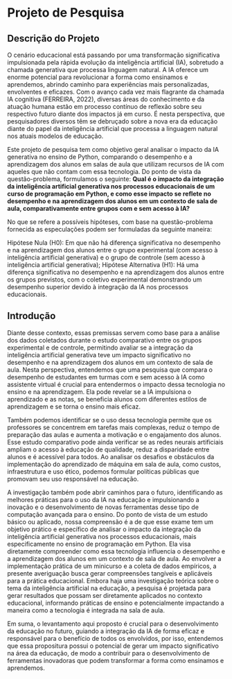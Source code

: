 # Projeto de Pesquisa

## Descrição do Projeto
  O cenário educacional está passando por uma transformação significativa impulsionada pela rápida evolução da inteligência artificial (IA), sobretudo a chamada generativa que processa linguagem natural. A IA oferece um enorme potencial para revolucionar a forma como ensinamos e aprendemos, abrindo caminho para experiências mais personalizadas, envolventes e eficazes. Com o avanço cada vez mais flagrante da chamada IA cognitiva (FERREIRA, 2022), diversas áreas do conhecimento e da atuação humana estão em processo contínuo de reflexão sobre seu respectivo futuro diante dos impactos já em curso. É nesta perspectiva, que pesquisadores diversos têm se debruçado sobre a nova era da educação diante do papel da inteligência artificial que processa a linguagem natural nos atuais modelos de educação.

  Este projeto de pesquisa tem como objetivo geral analisar o impacto da IA generativa no ensino de Python, comparando o desempenho e a aprendizagem dos alunos em salas de aula que utilizam recursos de IA com aqueles que não contam com essa tecnologia. Do ponto de vista da questão-problema, formulamos o seguinte: **Qual é o impacto da integração da inteligência artificial generativa nos processos educacionais de um curso de programação em Python, e como esse impacto se reflete no desempenho e na aprendizagem dos alunos em um contexto de sala de aula, comparativamente entre grupos com e sem acesso à IA?**

  No que se refere a possíveis hipóteses, com base na questão-problema fornecida as especulações podem ser formuladas da seguinte maneira:

  Hipótese Nula (H0): Em que não há diferença significativa no desempenho e na aprendizagem dos alunos entre o grupo experimental (com acesso à inteligência artificial generativa) e o grupo de controle (sem acesso à inteligência artificial generativa);
  Hipótese Alternativa (H1): Há uma diferença significativa no desempenho e na aprendizagem dos alunos entre os grupos previstos, com o coletivo experimental demonstrando um desempenho superior devido à integração da IA nos processos educacionais.

## Introdução

  Diante desse contexto, essas premissas servem como base para a análise dos dados coletados durante o estudo comparativo entre os grupos experimental e de controle, permitindo avaliar se a integração da inteligência artificial generativa teve um impacto significativo no desempenho e na aprendizagem dos alunos em um contexto de sala de aula. Nesta perspectiva, entendemos que uma pesquisa que compara o desempenho de estudantes em turmas com e sem acesso à IA como assistente virtual é crucial para entendermos o impacto dessa tecnologia no ensino e na aprendizagem. Ela pode revelar se a IA impulsiona o aprendizado e as notas, se beneficia alunos com diferentes estilos de aprendizagem e se torna o ensino mais eficaz.

  Também podemos identificar se o uso dessa tecnologia permite que os professores se concentrem em tarefas mais complexas, reduz o tempo de preparação das aulas e aumenta a motivação e o engajamento dos alunos. Esse estudo comparativo pode ainda verificar se as redes neurais artificiais ampliam o acesso à educação de qualidade, reduz a disparidade entre alunos e é acessível para todos. Ao analisar os desafios e obstáculos da implementação do aprendizado de máquina em sala de aula, como custos, infraestrutura e uso ético, podemos formular políticas públicas que promovam seu uso responsável na educação.

  A investigação também pode abrir caminhos para o futuro, identificando as melhores práticas para o uso da IA na educação e impulsionando a inovação e o desenvolvimento de novas ferramentas desse tipo de computação avançada para o ensino. Do ponto de vista de um estudo básico ou aplicado, nossa compreensão é a de que esse exame tem um objetivo prático e específico de analisar o impacto da integração da inteligência artificial generativa nos processos educacionais, mais especificamente no ensino de programação em Python. Ela visa diretamente compreender como essa tecnologia influencia o desempenho e a aprendizagem dos alunos em um contexto de sala de aula. Ao envolver a implementação prática de um minicurso e a coleta de dados empíricos, a presente averiguação busca gerar compreensões tangíveis e aplicáveis para a prática educacional. Embora haja uma investigação teórica sobre o tema da inteligência artificial na educação, a pesquisa é projetada para gerar resultados que possam ser diretamente aplicados no contexto educacional, informando práticas de ensino e potencialmente impactando a maneira como a tecnologia é integrada na sala de aula.

  Em suma, o levantamento aqui proposto é crucial para o desenvolvimento da educação no futuro, guiando a integração da IA de forma eficaz e responsável para o benefício de todos os envolvidos, por isso, entendemos que essa propositura possui o potencial de gerar um impacto significativo na área da educação, de modo a contribuir para o desenvolvimento de ferramentas inovadoras que podem transformar a forma como ensinamos e aprendemos.

